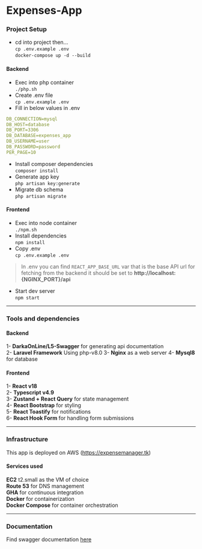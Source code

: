 # Expenses-App

### Project Setup

- cd into project then...  
`cp .env.example .env`  
`docker-compose up -d --build`

#### Backend
- Exec into php container  
`./php.sh`  
- Create .env file  
`cp .env.example .env`
- Fill in below values in .env  
```yaml
DB_CONNECTION=mysql
DB_HOST=database
DB_PORT=3306
DB_DATABASE=expenses_app
DB_USERNAME=user
DB_PASSWORD=password
PER_PAGE=10
```
- Install composer dependencies  
`composer install`  
- Generate app key  
`php artisan key:generate`  
- Migrate db schema  
`php artisan migrate`  

#### Frontend
- Exec into node container  
`./npm.sh`  
- Install dependencies  
`npm install`
- Copy .env  
`cp .env.example .env`  
> In .env you can find `REACT_APP_BASE_URL` var that is the base API url for fetching from the backend it should be set to **http://localhost:{NGINX_PORT}/api**  
- Start dev server  
`npm start`  

-------------------------
### Tools and dependencies

#### Backend
1- **DarkaOnLine/L5-Swagger** for generating api documentation  
2- **Laravel Framework** Using php-v8.0
3- **Nginx** as a web server
4- **Mysql8** for database

#### Frontend
1- **React v18**  
2- **Typescript v4.9**  
3- **Zustand + React Query** for state management  
4- **React Bootstrap** for styling  
5- **React Toastify** for notifications  
6- **React Hook Form** for handling form submissions  

--------------------------

### Infrastructure

This app is deployed on AWS (https://expensemanager.tk)

#### Services used
**EC2** t2.small as the VM of choice  
**Route 53** for DNS management  
**GHA** for continuous integration  
**Docker** for containerization  
**Docker Compose** for container orchestration  

---------------------------

### Documentation

Find swagger documentation [here](https://expensemanager.tk/api/documentation)  
